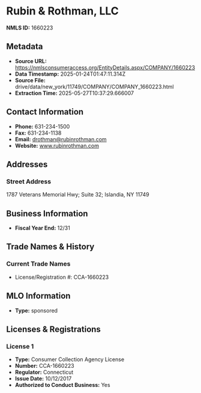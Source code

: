 # Rubin & Rothman, LLC

**NMLS ID:** 1660223

## Metadata
- **Source URL:** https://nmlsconsumeraccess.org/EntityDetails.aspx/COMPANY/1660223
- **Data Timestamp:** 2025-01-24T01:47:11.314Z
- **Source File:** drive/data/new_york/11749/COMPANY/COMPANY_1660223.html
- **Extraction Time:** 2025-05-27T10:37:29.666007

## Contact Information
- **Phone:** 631-234-1500
- **Fax:** 631-234-1138
- **Email:** drothman@rubinrothman.com
- **Website:** www.rubinrothman.com

## Addresses
### Street Address
1787 Veterans Memorial Hwy; Suite 32; Islandia, NY 11749

## Business Information
- **Fiscal Year End:** 12/31

## Trade Names & History
### Current Trade Names
- License/Registration #: CCA-1660223

## MLO Information
- **Type:** sponsored

## Licenses & Registrations

### License 1
- **Type:** Consumer Collection Agency License
- **Number:** CCA-1660223
- **Regulator:** Connecticut
- **Issue Date:** 10/12/2017
- **Authorized to Conduct Business:** Yes
